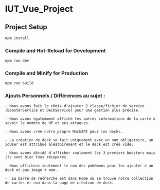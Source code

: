 # IUT_Vue_Project

## Project Setup

```sh
npm install
```

### Compile and Hot-Reload for Development

```sh
npm run dev
```

### Compile and Minify for Production

```sh
npm run build
```


### Ajouts Personnels / Différences au sujet :

    - Nous avons fait le choix d'ajouter 2 classe/fichier de service (BoosterService et DeckService) pour une gestion plus précise.

    - Nous avons égalemment affiché les autres informations de la carte à savoir le nombre de HP et ses attaques.

    - Nous avons créé notre propre MockAPI pour les decks.

    - La création de deck se fait uniquement avec un nom obligatoire, un idUser est attribué aléatoirement et le deck est créé vide. 

    - Nous avons décidé d'afficher seulement les 3 premiers boosters mais ils sont bien tous récuperés.  

    - Nous affichons seulement le nom des pokémons pour les ajouter à un deck et pas image + nom.

    -  La barre de recherche est dans Home où se trouve notre collection de cartes et non dans la page de création de deck.
